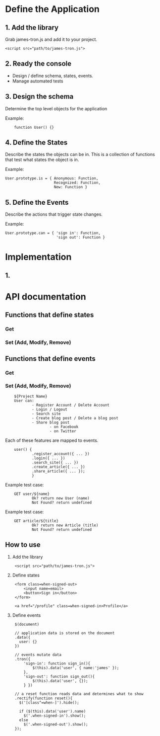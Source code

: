 # Define the Application

## 1. Add the library 
  
  Grab james-tron.js and add it to your project.

    <script src="path/to/james-tron.js">

## 2. Ready the console

  - Design / define schema, states, events.
  - Manage automated tests

## 3. Design the schema

  Determine the top level objects for the application
  
  Example:
  
        function User() {}

## 4. Define the States

  Describe the states the objects can be in.
  This is a collection of functions that test what states the object is in.
  
  Example:
    
    User.prototype.is = { Anonymous: Function,
                          Recognized: Function,
                          New: Function }

## 5. Define the Events

  Describe the actions that trigger state changes.
  
  Example:
    
    User.prototype.can = { 'sign in': Function,
                           'sign out': Function }


# Implementation

## 1. 
    



# API documentation
## Functions that define states
### Get
### Set (Add, Modify, Remove)

## Functions that define events
### Get
### Set (Add, Modify, Remove)

  



        ${Project Name}
        User can:
                - Register Account / Delete Account
                - Login / Logout
                - Search site
                - Create blog post / Delete a blog post
                - Share blog post
                        - on Facebook
                        - on Twitter
        
Each of these features are mapped to events.

        user() {
                .register_account({ ... })
                .login({ ... })
                .search_site({ ... })
                .create_article({ ... })
                .share_article({ ... });
                }
                
Example test case:
        
        GET user/${name}
                Ok? return new User (name)
                Not Found? return undefined

Example test case:
        
        GET article/${title}
                Ok? return new Article (title)
                Not Found? return undefined




How to use
--------

1. Add the library


        <script src="path/to/james-tron.js">

2. Define states


        <form class=when-signed-out>
            <input name=email>
            <button>Sign in</button>
        </form>
    
        <a href="/profile" class=when-signed-in>Profile</a>
    
3. Define events


        $(document)
    
        // application data is stored on the document
        .data({
          user: {}
        })
        
        // events mutate data
        .tron({
            'sign-in': function sign_in(){ 
                $(this).data('user', { name:'james' });
            },
            'sign-out': function sign_out(){
                $(this).data('user', {});
            } })
            
        // a reset function reads data and determines what to show
        .rectify(function reset(){
          $('[class^=when-]').hide();
          
          if ($(this).data('user').name) 
            $('.when-signed-in').show();                
          else
            $('.when-signed-out').show();
        });
